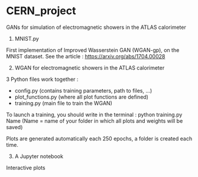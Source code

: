 # CERN_project
GANs for simulation of electromagnetic showers in the ATLAS calorimeter 

1) MNIST.py

First implementation of Improved Wasserstein GAN (WGAN-gp), on the MNIST dataset.
See the article : https://arxiv.org/abs/1704.00028

2) WGAN for electromagnetic showers in the ATLAS calorimeter

3 Python files work together :
- config.py (contains training parameters, path to files, ...)
- plot_functions.py (where all plot functions are defined)
- training.py (main file to train the WGAN)

To launch a training, you should write in the terminal : python training.py Name (Name = name of your folder in which all plots and weights will be saved)

Plots are generated automatically each 250 epochs, a folder is created each time.

3) A Jupyter notebook

Interactive plots 
